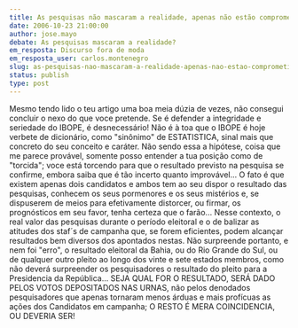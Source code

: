 ```yaml
---
title: As pesquisas não mascaram a realidade, apenas não estão comprometidas com ela...
date: 2006-10-23 21:00:00
author: jose.mayo
debate: As pesquisas mascaram a realidade?
em_resposta: Discurso fora de moda
em_resposta_user: carlos.montenegro
slug: as-pesquisas-nao-mascaram-a-realidade-apenas-nao-estao-comprometidas-com-ela
status: publish 
type: post
---
```


Mesmo tendo lido o teu artigo uma boa meia dúzia de vezes, não consegui concluir o nexo do que voce pretende. Se é defender a integridade e seriedade do IBOPE, é desnecessário! Não é à toa que o IBOPE é hoje verbete de dicionário, como "sinônimo" de ESTATISTICA, sinal mais que concreto do seu conceito e caráter.
Não sendo essa a hipótese, coisa que me parece provável, somente posso entender a tua posição como de "torcida"; voce está torcendo para que o resultado previsto na pesquisa se confirme, embora saiba que é tão incerto quanto improvável...
O fato é que existem apenas dois candidatos e ambos tem ao seu dispor o resultado das pesquisas, conhecem os seus pormenores e os seus mistérios e, se dispuserem de meios para efetivamente distorcer, ou firmar, os prognósticos em seu favor, tenha certeza que o farão...
Nesse contexto, o real valor das pesquisas durante o período eleitoral e o de balizar as atitudes dos staf´s de campanha que, se forem eficientes, podem alcançar resultados bem diversos dos apontados nestas.
Não surpreende portanto, e nem foi "erro", o resultado eleitoral da Bahia, ou do Rio Grande do Sul, ou de qualquer outro pleito ao longo dos vinte e sete estados membros, como não deverá surpreender os pesquisadores o resultado do pleito para a Presidencia da República... 
SEJA QUAL FOR O RESULTADO, SERÁ DADO PELOS VOTOS DEPOSITADOS NAS URNAS, não pelos denodados pesquisadores que apenas tornaram menos árduas e mais profícuas as ações dos Candidatos em campanha; 
O RESTO É MERA COINCIDENCIA, OU DEVERIA SER!
